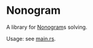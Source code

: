 # Nonogram

A library for [Nonogram](https://www.puzzle-nonograms.com/)s solving.

Usage: see [main.rs](/src/main.rs).